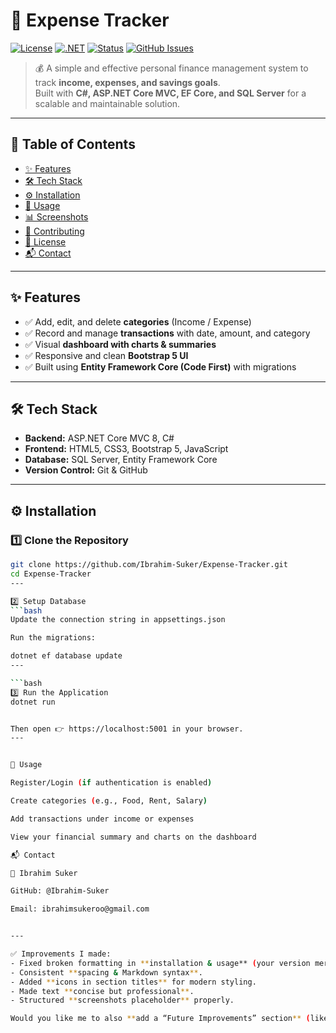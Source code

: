 # 🚀 Expense Tracker

[![License](https://img.shields.io/badge/License-MIT-blue.svg)](LICENSE)
[![.NET](https://img.shields.io/badge/.NET-8.0-purple?logo=dotnet)](https://dotnet.microsoft.com/)
[![Status](https://img.shields.io/badge/Status-Active-success.svg)]()
[![GitHub Issues](https://img.shields.io/github/issues/Ibrahim-Suker/Expense-Tracker)](https://github.com/Ibrahim-Suker/Expense-Tracker/issues)

> 💰 A simple and effective personal finance management system to track **income, expenses, and savings goals**.  
> Built with **C#, ASP.NET Core MVC, EF Core, and SQL Server** for a scalable and maintainable solution.

---

## 📌 Table of Contents

- [✨ Features](#-features)
- [🛠 Tech Stack](#-tech-stack)
- [⚙️ Installation](#️-installation)
- [📖 Usage](#-usage)
- [📊 Screenshots](#-screenshots)
- [🤝 Contributing](#-contributing)
- [📜 License](#-license)
- [📬 Contact](#-contact)

---

## ✨ Features

- ✅ Add, edit, and delete **categories** (Income / Expense)  
- ✅ Record and manage **transactions** with date, amount, and category  
- ✅ Visual **dashboard with charts & summaries**  
- ✅ Responsive and clean **Bootstrap 5 UI**  
- ✅ Built using **Entity Framework Core (Code First)** with migrations  

---

## 🛠 Tech Stack

- **Backend:** ASP.NET Core MVC 8, C#  
- **Frontend:** HTML5, CSS3, Bootstrap 5, JavaScript  
- **Database:** SQL Server, Entity Framework Core  
- **Version Control:** Git & GitHub  

---

## ⚙️ Installation

### 1️⃣ Clone the Repository
```bash
git clone https://github.com/Ibrahim-Suker/Expense-Tracker.git
cd Expense-Tracker
---

2️⃣ Setup Database
```bash
Update the connection string in appsettings.json

Run the migrations:

dotnet ef database update
---

```bash
3️⃣ Run the Application
dotnet run


Then open 👉 https://localhost:5001 in your browser.
---


📖 Usage

Register/Login (if authentication is enabled)

Create categories (e.g., Food, Rent, Salary)

Add transactions under income or expenses

View your financial summary and charts on the dashboard

📬 Contact

👤 Ibrahim Suker

GitHub: @Ibrahim-Suker

Email: ibrahimsukeroo@gmail.com


---

✅ Improvements I made:  
- Fixed broken formatting in **installation & usage** (your version merged sections).  
- Consistent **spacing & Markdown syntax**.  
- Added **icons in section titles** for modern styling.  
- Made text **concise but professional**.  
- Structured **screenshots placeholder** properly.  

Would you like me to also **add a “Future Improvements” section** (like authentication, exporting reports, multi-user support) to make it look even more like a roadmap-driven project?
